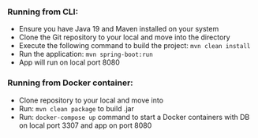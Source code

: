 
### Running from CLI:
* Ensure you have Java 19 and Maven installed on your system
* Clone the Git repository to your local and move into the directory
* Execute the following command to build the project: `mvn clean install`
* Run the application: `mvn spring-boot:run`
* App will run on local port 8080

### Running from Docker container:
* Clone repository to your local and move into
* Run: `mvn clean package` to build .jar
* Run: `docker-compose up` command to start a Docker containers with DB on local port 3307 and app on port 8080

